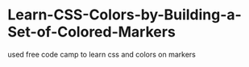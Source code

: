 # Learn-CSS-Colors-by-Building-a-Set-of-Colored-Markers
used free code camp to learn css and colors on markers 
